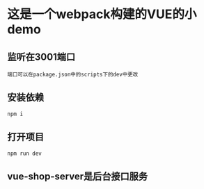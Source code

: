# 这是一个webpack构建的VUE的小demo
## 监听在3001端口
```端口可以在package.json中的scripts下的dev中更改```

## 安装依赖
   ```npm i```
## 打开项目
   ```npm run dev```    
## vue-shop-server是后台接口服务   